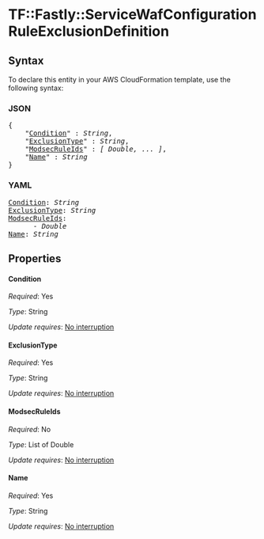 # TF::Fastly::ServiceWafConfiguration RuleExclusionDefinition

## Syntax

To declare this entity in your AWS CloudFormation template, use the following syntax:

### JSON

<pre>
{
    "<a href="#condition" title="Condition">Condition</a>" : <i>String</i>,
    "<a href="#exclusiontype" title="ExclusionType">ExclusionType</a>" : <i>String</i>,
    "<a href="#modsecruleids" title="ModsecRuleIds">ModsecRuleIds</a>" : <i>[ Double, ... ]</i>,
    "<a href="#name" title="Name">Name</a>" : <i>String</i>
}
</pre>

### YAML

<pre>
<a href="#condition" title="Condition">Condition</a>: <i>String</i>
<a href="#exclusiontype" title="ExclusionType">ExclusionType</a>: <i>String</i>
<a href="#modsecruleids" title="ModsecRuleIds">ModsecRuleIds</a>: <i>
      - Double</i>
<a href="#name" title="Name">Name</a>: <i>String</i>
</pre>

## Properties

#### Condition

_Required_: Yes

_Type_: String

_Update requires_: [No interruption](https://docs.aws.amazon.com/AWSCloudFormation/latest/UserGuide/using-cfn-updating-stacks-update-behaviors.html#update-no-interrupt)

#### ExclusionType

_Required_: Yes

_Type_: String

_Update requires_: [No interruption](https://docs.aws.amazon.com/AWSCloudFormation/latest/UserGuide/using-cfn-updating-stacks-update-behaviors.html#update-no-interrupt)

#### ModsecRuleIds

_Required_: No

_Type_: List of Double

_Update requires_: [No interruption](https://docs.aws.amazon.com/AWSCloudFormation/latest/UserGuide/using-cfn-updating-stacks-update-behaviors.html#update-no-interrupt)

#### Name

_Required_: Yes

_Type_: String

_Update requires_: [No interruption](https://docs.aws.amazon.com/AWSCloudFormation/latest/UserGuide/using-cfn-updating-stacks-update-behaviors.html#update-no-interrupt)

